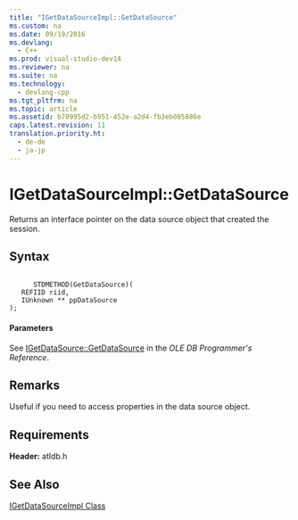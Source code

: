 ```yaml
---
title: "IGetDataSourceImpl::GetDataSource"
ms.custom: na
ms.date: 09/19/2016
ms.devlang: 
  - C++
ms.prod: visual-studio-dev14
ms.reviewer: na
ms.suite: na
ms.technology: 
  - devlang-cpp
ms.tgt_pltfrm: na
ms.topic: article
ms.assetid: b70995d2-b951-452e-a2d4-fb3eb085886e
caps.latest.revision: 11
translation.priority.ht: 
  - de-de
  - ja-jp
---
```

# IGetDataSourceImpl::GetDataSource
Returns an interface pointer on the data source object that created the session.  
  
## Syntax  
  
```  
  
      STDMETHOD(GetDataSource)(   
   REFIID riid,   
   IUnknown ** ppDataSource    
);  
```  
  
#### Parameters  
 See [IGetDataSource::GetDataSource](https://msdn.microsoft.com/en-us/library/ms725443.aspx) in the *OLE DB Programmer's Reference*.  
  
## Remarks  
 Useful if you need to access properties in the data source object.  
  
## Requirements  
 **Header:** atldb.h  
  
## See Also  
 [IGetDataSourceImpl Class](../vs140/IGetDataSourceImpl-Class.md)